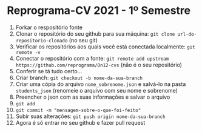 # Reprograma-CV  2021 - 1º Semestre

1. Forkar o respositório fonte
2. Clonar o repositório do seu github para sua máquina: `git clone url-do-repositorio-clonado` (no seu git)
3. Verificar os repositórios aos quais você está conectada localmente: `git remote -v`
4. Conectar o repositório com a fonte: `git remote add upstream https://github.com/reprograma/On12-cvs` (não é o seu repositório)
5. Conferir se tá tudo certo...
6. Criar branch: `git checkout -b nome-da-sua-branch`
8. Criar uma cópia do arquivo `nome_sobrenome.json` e salvá-lo na pasta `students_json` (renomeie o arquivo com seu nome e sobrenome)
9. Preencher o json com as suas informações e salvar o arquivo
10. `git add`
11. `git commit -m "mensagem-sobre-o-que-foi-feito"`
12. Subir suas alterações: `git push origin nome-da-sua-branch`
13. Agora é só entrar no seu github e fazer pull request